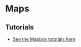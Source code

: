 Maps
====

## Tutorials

* [See the Mapbox tutotials here](https://www.mapbox.com/mapbox-gl-js/example/add-image/)
